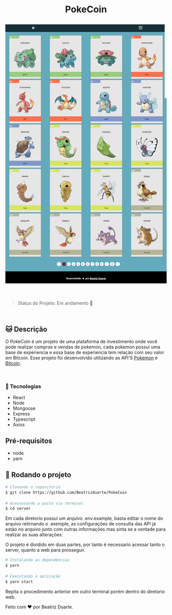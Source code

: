 
<h1 align="center">PokeCoin</h1>

<h2 align="center">
  <img src="./web/src/assets/mochup.png" width="840px">
</h2>
<br>


> Status do Projeto: Em andamento :construction_worker:

<br>

## :cat: Descrição 

O PokeCoin é um projeto de uma plataforma de investimento onde você pode realizar compras e vendas de pokemon, cada pokemon possui uma base de experiencia e essa base de experiencia tem relação com seu valor em Bitcoin.
Esse projeto foi desenvolvido utilizando as API'S [Pokemon](https://pokeapi.co/docs/v2) e [Bitcoin](https://www.mercadobitcoin.com.br/api-doc/).


<br>

### :speech_balloon: Tecnologias 

- React
- Node
- Mongoose
- Express
- Typescript
- Axios

## Pré-requisitos

- node
- yarn

## :rocket: Rodando o projeto

```bash
# Clonando o repositorio
$ git clone https://github.com/Beatrizduarte/PokeCoin

# Acessesando a pasta via terminal
$ cd server
```

Em cada diretorio possui um arquivo .env.example, basta editar o nome do arquivo retirnando o .exemple, as configurações de consulta das API já estão no arquivo junto com outras informações mas sinta se a vontade para realizar as suas alterações.

O projeto é dividido em duas partes, por tanto é necessario acessar tanto o server, quanto a web para prosseguir.

```bash
# Instalando as dependências 
$ yarn

# Executando a aplicação
$ yarn start
```

Repita o procedimento anterior em outro terminal porém dentro do diretorio web.

Feito com :heart: por Beatriz Duarte.


